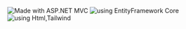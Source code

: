 ![Made with ASP.NET MVC](https://img.shields.io/badge/Made%20with-ASP.NET%20MVC-blue)
![using EntityFramework Core](https://img.shields.io/badge/Made%20with-EntityFramework%20Core-green)
![using Html,Tailwind](https://img.shields.io/badge/Made%20with-Html%20Tailwind-orange)
